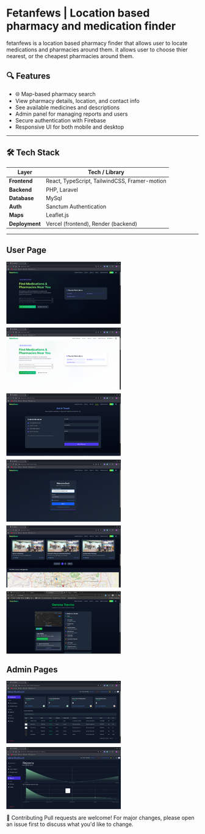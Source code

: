 # Fetanfews | Location based pharmacy and medication finder

fetanfews is a location based pharmacy finder that allows user to locate medications and pharmacies around them. it allows user to choose thier nearest, or the cheapest pharmacies around them.

## 🔍 Features

- 🌐 Map-based pharmacy search
- View pharmacy details, location, and contact info
- See available medicines and descriptions
- Admin panel for managing reports and users
- Secure authentication with Firebase
- Responsive UI for both mobile and desktop

---

## 🛠️ Tech Stack

| Layer          | Tech / Library                                |
| -------------- | --------------------------------------------- |
| **Frontend**   | React, TypeScript, TailwindCSS, Framer-motion |
| **Backend**    | PHP, Laravel                                  |
| **Database**   | MySql                                         |
| **Auth**       | Sanctum Authentication                        |
| **Maps**       | Leaflet.js                                    |
| **Deployment** | Vercel (frontend), Render (backend)           |

---

## User Page

<div style="display: flex; flex-wrap: wrap; gap: 10px;">
  <img src="./src/assets/fetanfews/landing-page.png" width="300"/>
  <img src="./src/assets/fetanfews/home.png" width="300"/>
  <img src="./src/assets/fetanfews/contact.png" width="300"/>
  <img src="./src/assets/fetanfews/login.png" width="300"/>
  <img src="./src/assets/fetanfews/on-map.png" width="300"/>
  <img src="./src/assets/fetanfews/med-details.png" width="300"/>
</div>

## Admin Pages

<div style="display: flex; flex-wrap: wrap; gap: 10px;">
  <img src="./src/assets/fetanfews/admin.png" width="300"/>
  <img src="./src/assets/fetanfews/reports.png" width="300"/>
</div>

🤝 Contributing
Pull requests are welcome! For major changes, please open an issue first to discuss what you'd like to change.
